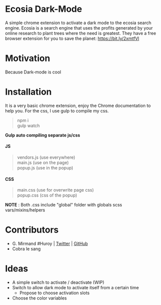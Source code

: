 # Ecosia Dark-Mode

A simple chrome extension to activate a dark mode to the ecosia search engine. Ecosia is a search engine that uses the profits generated by your online research to plant trees where the need is greatest.
They have a free browser extension for you to save the planet: https://bit.ly/2xmtfVl

# Motivation

Because Dark-mode is cool

# Installation

It is a very basic chrome extension, enjoy the Chrome documentation to help you. For the css, I use gulp to compile my css.


> npm i  
gulp watch


**Gulp auto compiling separate js/css**

#### JS 
> vendors.js (use everywhere)  
> main.js (use on the page)  
> popup.js (use in the popup)  

   
#### CSS 
> main.css (use for overwrite page css)  
> popup.css (css of the popup)  

**NOTE** : Both .css include "global" folder with globals scss vars/mixins/helpers

# Contributors

* G. Mirmand #Huroy | [Twitter](https://twitter.com/Huroyy) | [GitHub](https://github.com/gmirmand)  
* Cobra le sang

# Ideas

* A simple switch to activate / deactivate (WIP)
* Switch to allow dark mode to activate itself from a certain time
  * Propose to choose activation slots
* Choose the color variables
